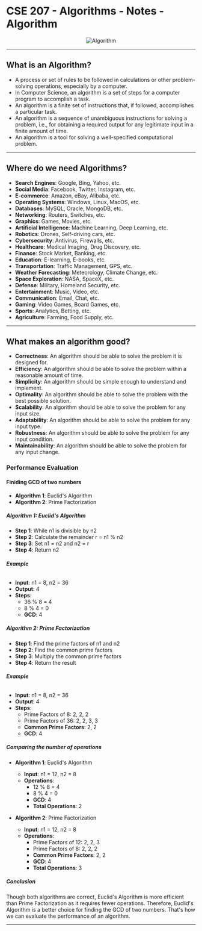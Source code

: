 # **CSE 207 - Algorithms - Notes - Algorithm**

<p align="center">
    <img src="https://i.pinimg.com/originals/cb/67/e9/cb67e94f7dc44ac7ea0c333a8e44fc1f.gif" alt="Algorithm">
</p>

---

## **What is an Algorithm?**

- A process or set of rules to be followed in calculations or other problem-solving operations, especially by a computer.
- In Computer Science, an algorithm is a set of steps for a computer program to accomplish a task.
- An algorithm is a finite set of instructions that, if followed, accomplishes a particular task.
- An algorithm is a sequence of unambiguous instructions for solving a problem, i.e., for obtaining a required output for any legitimate input in a finite amount of time.
- An algorithm is a tool for solving a well-specified computational problem.

---

## **Where do we need Algorithms?**

- **Search Engines**: Google, Bing, Yahoo, etc.
- **Social Media**: Facebook, Twitter, Instagram, etc.
- **E-commerce**: Amazon, eBay, Alibaba, etc.
- **Operating Systems**: Windows, Linux, MacOS, etc.
- **Databases**: MySQL, Oracle, MongoDB, etc.
- **Networking**: Routers, Switches, etc.
- **Graphics**: Games, Movies, etc.
- **Artificial Intelligence**: Machine Learning, Deep Learning, etc.
- **Robotics**: Drones, Self-driving cars, etc.
- **Cybersecurity**: Antivirus, Firewalls, etc.
- **Healthcare**: Medical Imaging, Drug Discovery, etc.
- **Finance**: Stock Market, Banking, etc.
- **Education**: E-learning, E-books, etc.
- **Transportation**: Traffic Management, GPS, etc.
- **Weather Forecasting**: Meteorology, Climate Change, etc.
- **Space Exploration**: NASA, SpaceX, etc.
- **Defense**: Military, Homeland Security, etc.
- **Entertainment**: Music, Video, etc.
- **Communication**: Email, Chat, etc.
- **Gaming**: Video Games, Board Games, etc.
- **Sports**: Analytics, Betting, etc.
- **Agriculture**: Farming, Food Supply, etc.

---

## **What makes an algorithm good?**

- **Correctness**: An algorithm should be able to solve the problem it is designed for.
- **Efficiency**: An algorithm should be able to solve the problem within a reasonable amount of time.
- **Simplicity**: An algorithm should be simple enough to understand and implement.
- **Optimality**: An algorithm should be able to solve the problem with the best possible solution.
- **Scalability**: An algorithm should be able to solve the problem for any input size.
- **Adaptability**: An algorithm should be able to solve the problem for any input type.
- **Robustness**: An algorithm should be able to solve the problem for any input condition.
- **Maintainability**: An algorithm should be able to solve the problem for any input change.

### **Performance Evaluation**

#### **Finiding GCD of two numbers**

- **Algorithm 1**: Euclid's Algorithm
- **Algorithm 2**: Prime Factorization

##### **Algorithm 1: Euclid's Algorithm**

- **Step 1**: While n1 is divisible by n2
- **Step 2**: Calculate the remainder r = n1 % n2
- **Step 3**: Set n1 = n2 and n2 = r
- **Step 4**: Return n2

###### **Example**

- **Input**: n1 = 8, n2 = 36
- **Output**: 4
- **Steps**:
  - 36 % 8 = 4
  - 8 % 4 = 0
  - **GCD**: 4

##### **Algorithm 2: Prime Factorization**

- **Step 1**: Find the prime factors of n1 and n2
- **Step 2**: Find the common prime factors
- **Step 3**: Multiply the common prime factors
- **Step 4**: Return the result

###### **Example**

- **Input**: n1 = 8, n2 = 36
- **Output**: 4
- **Steps**:
  - Prime Factors of 8: 2, 2, 2
  - Prime Factors of 36: 2, 2, 3, 3
  - **Common Prime Factors**: 2, 2
  - **GCD**: 4

##### **Comparing the number of operations**

- **Algorithm 1**: Euclid's Algorithm

  - **Input**: n1 = 12, n2 = 8
  - **Operations**:
    - 12 % 8 = 4
    - 8 % 4 = 0
    - **GCD**: 4
    - **Total Operations**: 2

- **Algorithm 2**: Prime Factorization

  - **Input**: n1 = 12, n2 = 8
  - **Operations**:
    - Prime Factors of 12: 2, 2, 3
    - Prime Factors of 8: 2, 2, 2
    - **Common Prime Factors**: 2, 2
    - **GCD**: 4
    - **Total Operations**: 3

##### **Conclusion**

Though both algorithms are correct, Euclid's Algorithm is more efficient than Prime Factorization as it requires fewer operations. Therefore, Euclid's Algorithm is a better choice for finding the GCD of two numbers. That's how we can evaluate the performance of an algorithm.

---
